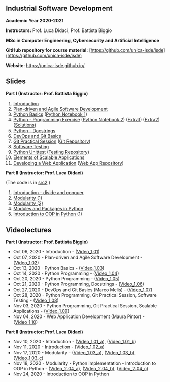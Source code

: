 ## Industrial Software Development
**Academic Year 2020-2021**

**Instructors:** Prof. Luca Didaci, Prof. Battista Biggio

**MSc in Computer Engineering, Cybersecurity and Artificial Intelligence**

**GitHub repository for course material:** [https://github.com/unica-isde/isde](https://github.com/unica-isde/isde)

**Website**: https://unica-isde.github.io/

## Slides
**Part I (Instructor: Prof. Battista Biggio)**

1. [Introduction](https://github.com/unica-isde/isde/blob/master/slides/01-Introduction.pdf) 
2. [Plan-driven and Agile Software Development](https://github.com/unica-isde/isde/blob/master/slides/02-Agile.pdf) 
3. [Python Basics](https://github.com/unica-isde/isde/blob/master/slides/03-Python.pdf) ([Python Notebook 1](https://github.com/unica-isde/isde/blob/master/notebooks/lab01.ipynb)) 
4. [Python - Programming Exercise](https://github.com/unica-isde/isde/blob/master/slides/04-Python-MNIST.pdf) ([Python Notebook 2](https://github.com/unica-isde/isde/blob/master/notebooks/lab02.ipynb)) ([Extra1](https://github.com/unica-isde/isde/blob/master/programming-exercises/ISDe-programming-skills-01.pdf)) ([Extra2](https://github.com/unica-isde/isde/blob/master/programming-exercises/ISDe-programming-skills-02.pdf)) ([Solutions](https://github.com/unica-isde/isde/tree/master/src)) 
5. [Python - Docstrings](https://github.com/unica-isde/isde/blob/master/slides/05-Python-docstrings.pdf) 
6. [DevOps and Git Basics](https://github.com/unica-isde/isde/blob/master/slides/06-Git.pdf) 
7. [Git Practical Session](https://github.com/unica-isde/isde/blob/master/slides/07-Git-Practical.pdf) ([Git Repository](https://github.com/unica-isde/isde-git))
8. [Software Testing](https://github.com/unica-isde/isde/blob/master/slides/08-Testing.pdf) 
9. [Python Unittest](https://github.com/unica-isde/isde/blob/master/slides/09-Python-Unittest.pdf) ([Testing Repository](https://github.com/unica-isde/isde-testing))
10. [Elements of Scalable Applications](https://github.com/unica-isde/isde/blob/master/slides/10-Scalable-Apps.pdf) 
11. [Developing a Web Application](https://github.com/unica-isde/isde/blob/master/slides/11-Web-Dev.pdf) ([Web App Repository](https://github.com/unica-isde/flask-classification)) 

**Part II (Instructor: Prof. Luca Didaci)**

(The code is in [src2](https://github.com/unica-isde/isde/tree/master/src2/) )

1. [Introduction - divide and conquer](https://github.com/unica-isde/isde/blob/master/slides/S2_01_introduction.pdf)
2. [Modularity (1)](https://github.com/unica-isde/isde/blob/master/slides/S2_02_modularity_USE_and%20interface.pdf)
3. [Modularity (2)](https://github.com/unica-isde/isde/blob/master/slides/S2_03_modularity_COMPONENT_OF.pdf)
4.	[Modules and Packages in Python](https://github.com/unica-isde/isde/blob/master/slides/S2_04_modules_in_Python.pdf)
5. [Introduction to OOP in Python (1)](https://github.com/unica-isde/isde/blob/master/slides/S2_05_intro_OOP_1.pdf)



## Videolectures
**Part I (Instructor: Prof. Battista Biggio)**

- Oct 06, 2020 - Introduction - ([Video\_1.01](https://unica.adobeconnect.com/p0xxb13b1gph/))
- Oct 07, 2020 - Plan-driven and Agile Software Development - ([Video\_1.02](https://unica.adobeconnect.com/p2j150ov2eyv/))
- Oct 13, 2020 - Python Basics - ([Video\_1.03](https://unica.adobeconnect.com/px6rqgmx1e59/))
- Oct 14, 2020 - Python Programming - ([Video\_1.04](https://unica.adobeconnect.com/pr55end4e4y9/))
- Oct 20, 2020 - Python Programming - ([Video\_1.05](https://unica.adobeconnect.com/p91ip2rje0qc/))
- Oct 21, 2020 - Python Programming, Docstrings - ([Video\_1.06](https://unica.adobeconnect.com/prjlmdthjiw4/))
- Oct 27, 2020 - DevOps and Git Basics (Marco Melis) - ([Video\_1.07](https://unica.adobeconnect.com/ptcp1cfxuhvw/))
- Oct 28, 2020 - Python Programming, Git Practical Session, Software Testing - ([Video\_1.08](https://unica.adobeconnect.com/pmy0t8r1bwxi/))
- Nov 03, 2020 - Python Programming, Git Practical Session, Scalable Applications - ([Video\_1.09](https://unica.adobeconnect.com/pbnrcomn3vx0/))
- Nov 04, 2020 - Web Application Development (Maura Pintor) - ([Video\_1.10](https://unica.adobeconnect.com/pmbiea2dzapo/))

**Part II (Instructor: Prof. Luca Didaci)**

- Nov 10, 2020 - Introduction - ([Video\_1.01\_a](https://unica.adobeconnect.com/puwyzju2zcc4/)), ([Video\_1.01\_b](https://unica.adobeconnect.com/p0ylhfkxi7wf/)) 
- Nov 11, 2020 - Introduction - ([Video\_1.02\_a](https://unica.adobeconnect.com/p9eexu4n4mdc/))
- Nov 17, 2020 - Modularity - ([Video\_1.03\_a](https://web.microsoftstream.com/video/a9de56a2-5d9b-4058-8d98-003cec761d57)),  ([Video\_1.03\_b](https://web.microsoftstream.com/video/a9b532d0-586b-49df-81f1-daac93415c63)), ([Video\_1.03\_c](https://web.microsoftstream.com/video/23eaf1e0-6077-4e98-b8ac-706cdb018d0d))
- Nov 18, 2020 -  Modularity - Python implementation - Introduction to OOP in Python - ([Video\_2.04\_a](https://web.microsoftstream.com/video/d5fa215d-49cc-49f6-8352-ff4eeed13260)), ([Video\_2.04\_b](https://web.microsoftstream.com/video/63eec57a-e0bb-48dd-b1c0-bf3467e46a0d)), ([Video\_2.04\_c](https://web.microsoftstream.com/video/80669343-79da-4d80-9784-39be5b7d05a4))
- Nov 24, 2020 - Introduction to OOP in Python






